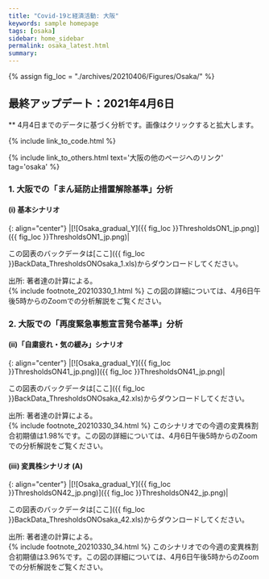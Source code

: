 ```yaml
---
title: "Covid-19と経済活動: 大阪"
keywords: sample homepage
tags: [osaka]
sidebar: home_sidebar
permalink: osaka_latest.html
summary:
---
```


{% assign fig_loc = "./archives/20210406/Figures/Osaka/" %}


## 最終アップデート：2021年4月6日
** 4月4日までのデータに基づく分析です。画像はクリックすると拡大します。

{% include link_to_code.html %}

{% include link_to_others.html text='大阪の他のページへのリンク' tag='osaka' %}

### 1. 大阪での「まん延防止措置解除基準」分析

#### (i) 基本シナリオ

{: align="center"}
|[![Osaka_gradual_Y]({{ fig_loc }}ThresholdsON1_jp.png)]({{ fig_loc }}ThresholdsON1_jp.png)|

この図表のバックデータは[ここ]({{ fig_loc }}BackData_ThresholdsONOsaka_1.xls)からダウンロードしてください。

出所: 著者達の計算による。<br>
{% include footnote_20210330_1.html %}
この図の詳細については、4月6日午後5時からのZoomでの分析解説をご覧ください。

### 2. 大阪での「再度緊急事態宣言発令基準」分析

#### (ii)「自粛疲れ・気の緩み」シナリオ

{: align="center"}
|[![Osaka_gradual_Y]({{ fig_loc }}ThresholdsON41_jp.png)]({{ fig_loc }}ThresholdsON41_jp.png)|

この図表のバックデータは[ここ]({{ fig_loc }}BackData_ThresholdsONOsaka_42.xls)からダウンロードしてください。

出所: 著者達の計算による。<br>
{% include footnote_20210330_34.html %}
このシナリオでの今週の変異株割合初期値は1.98%です。この図の詳細については、4月6日午後5時からのZoomでの分析解説をご覧ください。

#### (iii) 変異株シナリオ (A)

{: align="center"}
|[![Osaka_gradual_Y]({{ fig_loc }}ThresholdsON42_jp.png)]({{ fig_loc }}ThresholdsON42_jp.png)|

この図表のバックデータは[ここ]({{ fig_loc }}BackData_ThresholdsONOsaka_42.xls)からダウンロードしてください。

出所: 著者達の計算による。<br>
{% include footnote_20210330_34.html %}
このシナリオでの今週の変異株割合初期値は3.96%です。この図の詳細については、4月6日午後5時からのZoomでの分析解説をご覧ください。
